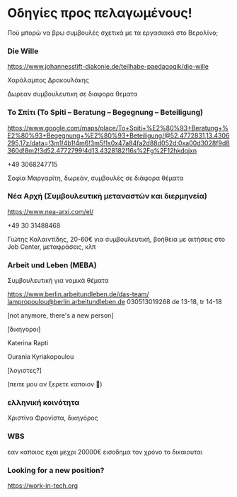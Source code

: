 # Οδηγίες προς πελαγωμένους!
 
Πού μπορώ να βρω συμβουλές σχετικά με τα εργασιακά στο Βερολίνο;

### Die Wille

https://www.johannesstift-diakonie.de/teilhabe-paedagogik/die-wille

Χαράλαμπος Δρακουλάκης

Δωρεαν συμβουλευτικη σε διαφορα θεματα

### Το Σπίτι (To Spiti – Beratung – Begegnung – Beteiligung)

https://www.google.com/maps/place/To+Spiti+%E2%80%93+Beratung+%E2%80%93+Begegnung+%E2%80%93+Beteiligung/@52.4772831,13.4306295,17z/data=!3m1!4b1!4m6!3m5!1s0x47a84fa2d88d052d:0xa00d3028f9d8360d!8m2!3d52.4772799!4d13.4328182!16s%2Fg%2F12hkdqjxn

+49 3068247715

Σοφία Μαργαρίτη, δωρεάν, συμβουλές σε διάφορα θέματα

### Νέα Αρχή (Συμβουλευτική μεταναστών και διερμηνεία)

https://www.nea-arxi.com/el/

+49 30 31488468

Γιώτης Καλαιντίδης, 20-60€ για συμβουλευτική, βοήθεια με αιτήσεις στο Job Center, μεταφράσεις, κλπ

### Arbeit und Leben (MEBA) 

Συμβουλευτική για νομικά θέματα 

https://www.berlin.arbeitundleben.de/das-team/ 
lampropoulou@berlin.arbeitundleben.de
030513019268
de 13-18, tr 14-18

[not anymore, there's a new person]

[δικηγοροι]

Katerina Rapti 

Ourania Kyriakopoulou

[λογιστες?]

(πειτε μου αν ξερετε καποιον 🙏)

### ελληνική κοινότητα
Χριστίνα Φρονίστα, δικηγόρος

### WBS 
εαν καποιος εχαι μεχρι 20000€ εισοδημα τον χρόνο το δικαιουται

### Looking for a new position?

https://work-in-tech.org
